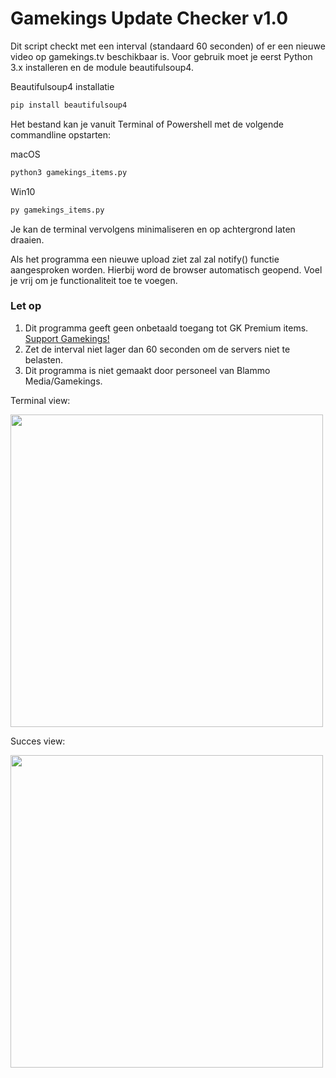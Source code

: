 # Gamekings Update Checker v1.0

Dit script checkt met een interval (standaard 60 seconden) of er een nieuwe video op gamekings.tv beschikbaar is. 
Voor gebruik moet je eerst Python 3.x installeren en de module beautifulsoup4.

Beautifulsoup4 installatie
```python
pip install beautifulsoup4
```

Het bestand kan je vanuit Terminal of Powershell met de volgende commandline opstarten:

macOS
```python
python3 gamekings_items.py
```

Win10
```python
py gamekings_items.py
```

Je kan de terminal vervolgens minimaliseren en op achtergrond laten draaien.

Als het programma een nieuwe upload ziet zal zal notify() functie aangesproken worden. Hierbij word de browser automatisch geopend.
Voel je vrij om je functionaliteit toe te voegen.

### Let op
1. Dit programma geeft geen onbetaald toegang tot GK Premium items. [Support Gamekings!](https://www.gamekings.tv/get-premium/)
2. Zet de interval niet lager dan 60 seconden om de servers niet te belasten.
3. Dit programma is niet gemaakt door personeel van Blammo Media/Gamekings.


Terminal view:

<img src="https://i.imgur.com/Q3eUFqa.png" width="500">

Succes view:

<img src="https://i.imgur.com/6OWMQop.png" width="500">

